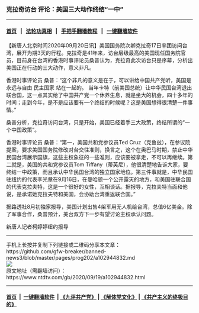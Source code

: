 ### 克拉奇访台 评论：美国三大动作终结“一中”
------------------------

#### [首页](https://github.com/gfw-breaker/banned-news3/blob/master/README.md) &nbsp;&nbsp;|&nbsp;&nbsp; [法轮功真相](https://github.com/begood0513/basic/blob/master/README.md)  &nbsp;&nbsp;|&nbsp;&nbsp; [手把手翻墙教程](https://github.com/gfw-breaker/guides/wiki)  &nbsp;&nbsp;|&nbsp;&nbsp; [一键翻墙软件](https://github.com/gfw-breaker/nogfw/blob/master/README.md)  



<div><div class="post_content" itemprop="articleBody">
 <p>
  【新唐人北京时间2020年09月20日讯】美国国务院次卿克拉奇17日率团访问台湾，展开为期3天的行程。克拉奇是41年来，访台层级最高的美国现任国务院官员，目前身在台湾的香港时事评论员桑普认为，克拉奇此次访台只是序幕，分析出美国正在行动的三大动作，意义非凡。
 </p>
 <p>
  香港时事评论员 桑普：“这个非凡的意义是在于，可以讲给中国共产党听，美国是永远与自由
  <ok href="https://www.ntdtv.com/gb/民主国家.htm">
   民主国家
  </ok>
  站在一起的。 当年卡特（前美国总统）让中华民国台湾退出联合国，这一点其实给了中国共产党一个休养生息，就是坐大的机会，四十多年的时间；走到今年，是不是应该要有一个终结的时候呢？这是美国想得很清楚一件事情。”
 </p>
 <p>
  桑普分析，克拉奇访问台湾，只是开始，美国已经着手三大政策，终结所谓的“一个中国政策”。
 </p>
 <p>
  香港时事评论员 桑普：“第一，美国共和党参议员Ted Cruz（克鲁兹），在参议院提案，要求美国国务院修改对台交往准则，换言之，这个在奥巴马时期，禁止中华民国台湾展示国旗，这些主权象征的一些准则，应该要被拿走，不可以再继续。第二就是，美国的共和党参议员Tom Tiffany（蒂芙尼），他很清楚地告诉大家，要终结一中政策，而且承认中华民国台湾的独立国家地位。第三件事就是，中华民国驻纽约的代表李光章在9月16日，在曼哈顿一个公开露天的地方，和美国驻联合国的代表克拉夫特，这是一个很好的女性，互相谈话。据报导，克拉夫特当面和他说，是承诺她克拉夫特和美国，会协助台湾重返联合国。”
 </p>
 <p>
  据路透社8月初独家报导，美国计划出售4架军用无人机给台湾，总值6亿美金。除了军事合作，桑普预计，美台双方下一步有望讨论主权承认问题。
 </p>
 <p>
  新唐人记者柯婷婷纽约报导
 </p>
 <div class="single_ad">
 </div>
</div>
</div>
<hr/>
手机上长按并复制下列链接或二维码分享本文章：<br/>
https://github.com/gfw-breaker/banned-news3/blob/master/pages/prog202/a102944832.md <br/>
<a href='https://github.com/gfw-breaker/banned-news3/blob/master/pages/prog202/a102944832.md'><img src='https://github.com/gfw-breaker/banned-news3/blob/master/pages/prog202/a102944832.md.png'/></a> <br/>
原文地址（需翻墙访问）：https://www.ntdtv.com/gb/2020/09/19/a102944832.html


------------------------
#### [首页](https://github.com/gfw-breaker/banned-news3/blob/master/README.md) &nbsp;|&nbsp; [一键翻墙软件](https://github.com/gfw-breaker/nogfw/blob/master/README.md) &nbsp;| [《九评共产党》](https://github.com/gfw-breaker/9ping.md/blob/master/README.md#九评之一评共产党是什么) | [《解体党文化》](https://github.com/gfw-breaker/jtdwh.md/blob/master/README.md) | [《共产主义的终极目的》](https://github.com/gfw-breaker/gczydzjmd.md/blob/master/README.md)


<img src='http://gfw-breaker.win/banned-news3/pages/prog202/a102944832.md' width='0px' height='0px'/>